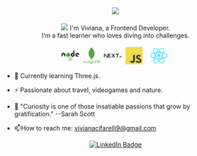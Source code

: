 
<div id="header" align="center">
  <img src="https://i.giphy.com/media/v1.Y2lkPTc5MGI3NjExdmU2dW54em50MjdyODViY2poaDZhcmN2bnRyMW44cGYxYTQ2NXcxZSZlcD12MV9pbnRlcm5hbF9naWZfYnlfaWQmY3Q9Zw/Z3VgQu8hkVeB1bakS9/giphy.gif" width="250"/>
</div>
<br>
<div align="center">
  <img src="https://media.giphy.com/media/8JHz9AZzE4tLQ2kSAu/giphy.gif" width="30"> I'm Viviana, a Frontend Developer.
  </br>
  I’m a fast learner who loves diving into challenges.
</div>
<br>
<div id="technologies" align="center">
  <img src="https://github.com/devicons/devicon/blob/master/icons/nodejs/nodejs-original-wordmark.svg" title="Node.js" alt="Node.js" width="40" height="40"/>&nbsp;
  <img src="https://github.com/devicons/devicon/blob/master/icons/mongodb/mongodb-plain-wordmark.svg"  title="MongoDB" alt="MongoDB" width="40" height="40"/>&nbsp;
  <img src="https://github.com/devicons/devicon/blob/master/icons/nextjs/nextjs-original-wordmark.svg" title="Next.js"  alt="Next.js" width="40" height="40"/>&nbsp;
  <img src="https://github.com/devicons/devicon/blob/master/icons/javascript/javascript-original.svg" title="JavaScript" alt="JavaScript" width="40" height="40"/>&nbsp;
     &nbsp;
   <img src="https://github.com/devicons/devicon/blob/master/icons/react/react-original.svg" title="React.js"  alt="React.js" width="40" height="40"/>&nbsp;
</div>

- :seedling: Currently learning Three.js.

- :zap: Passionate about travel, videogames and nature.

- :thought_balloon: "Curiosity is one of those insatiable passions that grow by gratification." --Sarah Scott

- :mailbox:How to reach me: vivianacifarelli9@gmail.com

<div align="center">
  <a href="https://www.linkedin.com/in/viviana-cifarelli-6258ba21b/"><img src="https://img.shields.io/badge/LinkedIn-blue?style=for-the-badge&logo=linkedin&logoColor=white" alt="LinkedIn Badge"/></a>
</div>
